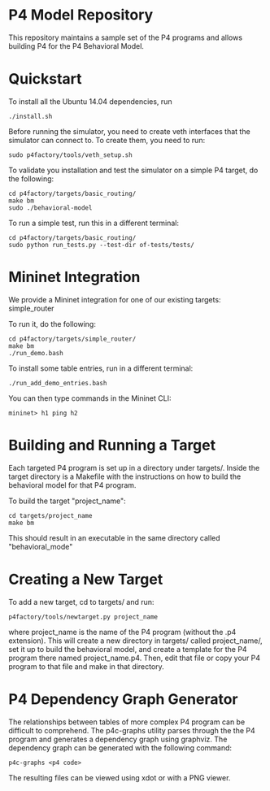 P4 Model Repository 
========

This repository maintains a sample set of the P4 programs and allows building P4 for the P4
Behavioral Model.

Quickstart
========
To install all the Ubuntu 14.04 dependencies, run 

    ./install.sh

Before running the simulator, you need to create veth interfaces that the
simulator can connect to. To create them, you need to run:  

    sudo p4factory/tools/veth_setup.sh


To validate you installation and test the simulator on a simple P4 target, do
the following:  

    cd p4factory/targets/basic_routing/  
    make bm  
    sudo ./behavioral-model  

To run a simple test, run this in a different terminal:  

    cd p4factory/targets/basic_routing/  
    sudo python run_tests.py --test-dir of-tests/tests/  

Mininet Integration
========

We provide a Mininet integration for one of our existing targets: simple_router  

To run it, do the following:  

    cd p4factory/targets/simple_router/  
    make bm  
    ./run_demo.bash  
    
To install some table entries, run in a different terminal:  

    ./run_add_demo_entries.bash  

You can then type commands in the Mininet CLI:  

    mininet> h1 ping h2

Building and Running a Target
========

Each targeted P4 program is set up in a directory under targets/. Inside the target directory 
is a Makefile with the instructions on how to build the behavioral model for that P4 program.

To build the target "project_name":

    cd targets/project_name
    make bm
This should result in an executable in the same directory called "behavioral_mode"

Creating a New Target
========

To add a new target, cd to targets/ and run:

    p4factory/tools/newtarget.py project_name

where project_name is the name of the P4 program (without the .p4 extension). This will create a new 
directory in targets/ called project_name/, set it up to build the behavioral model, and create a 
template for the P4 program there named project_name.p4. Then, edit that file or copy your P4 
program to that file and make in that directory.

P4 Dependency Graph Generator
========

The relationships between tables of more complex P4 program can be difficult to comprehend.  The p4c-graphs utility parses through the the P4 program and generates a dependency graph using graphviz.  The dependency graph can be generated with the following command:

    p4c-graphs <p4 code>

The resulting files can be viewed using xdot or with a PNG viewer.

